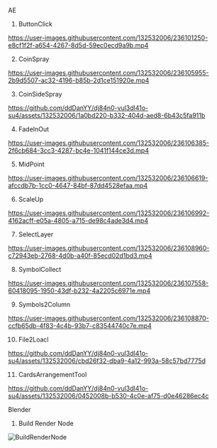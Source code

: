AE

1. ButtonClick

https://user-images.githubusercontent.com/132532006/236101250-e8cf1f2f-a654-4267-8d5d-59ec0ecd9a9b.mp4

2. CoinSpray

https://user-images.githubusercontent.com/132532006/236105955-2b9d5507-ac32-4196-b85b-2d1ce151920e.mp4

3. CoinSideSpray

https://github.com/ddDanYY/dj84n0-vul3dl41o-su4/assets/132532006/1a0bd220-b332-404d-aed8-6b43c5fa911b

4. FadeInOut

https://user-images.githubusercontent.com/132532006/236106385-2f6cb684-3cc3-4287-bc4e-1041f144ce3d.mp4

5. MidPoint

https://user-images.githubusercontent.com/132532006/236106619-afccdb7b-1cc0-4647-84bf-87dd4528efaa.mp4

6. ScaleUp

https://user-images.githubusercontent.com/132532006/236106992-4162acff-e05a-4805-a715-de98c4ade3d4.mp4

7. SelectLayer

https://user-images.githubusercontent.com/132532006/236108960-c72943eb-2768-4d0b-a40f-85ecd02d1bd3.mp4

8. SymbolCollect

https://user-images.githubusercontent.com/132532006/236107558-60418095-1950-43df-b232-4a2205c6971e.mp4

9. Symbols2Column

https://user-images.githubusercontent.com/132532006/236108870-ccfb65db-4f83-4c4b-93b7-c83544740c7e.mp4

10. File2Loacl

https://github.com/ddDanYY/dj84n0-vul3dl41o-su4/assets/132532006/cbd26f32-dba9-4a12-993a-58c57bd7775d

11. CardsArrangementTool

https://github.com/ddDanYY/dj84n0-vul3dl41o-su4/assets/132532006/0452008b-b530-4c0e-af75-d0e46286ec4c


Blender

1. Build Render Node

![BuildRenderNode](https://github.com/ddDanYY/dj84n0-vul3dl41o-su4/assets/132532006/8e95bb40-372b-4458-b733-338b8e93b02b)




